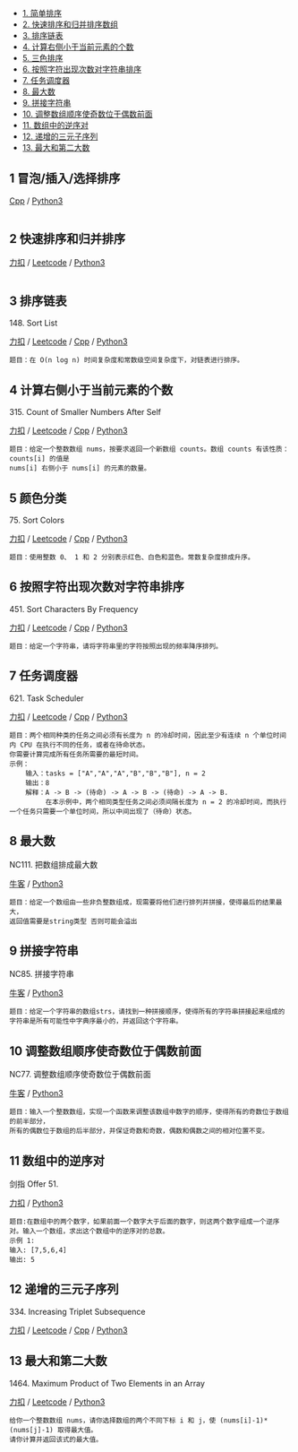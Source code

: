<!-- GFM-TOC -->
* [1. 简单排序](#1-冒泡/插入/选择排序)
* [2. 快速排序和归并排序数组](#2-快速排序和归并排序数组)
* [3. 排序链表](#3-排序链表)
* [4. 计算右侧小于当前元素的个数](#4-计算右侧小于当前元素的个数)
* [5. 三色排序](#5-颜色分类)
* [6. 按照字符出现次数对字符串排序](#6-按照字符出现次数对字符串排序)
* [7. 任务调度器](#7-任务调度器)
* [8. 最大数](#8-最大数)
* [9. 拼接字符串](#9-拼接字符串)
* [10. 调整数组顺序使奇数位于偶数前面](#10-调整数组顺序使奇数位于偶数前面)
* [11. 数组中的逆序对](#11-数组中的逆序对)
* [12. 递增的三元子序列](#12-递增的三元子序列)
* [13. 最大和第二大数](#13-最大和第二大数)
<!-- GFM-TOC -->

## 1 冒泡/插入/选择排序
[Cpp](../algo_01_sort/sort-algorithms.cpp) / [Python3](../python-algorithm/algo_01_sort/sort-algorithms.py)
```cpp
```

## 2 快速排序和归并排序
[力扣](https://leetcode-cn.com/problems/sort-an-array/) / [Leetcode](https://leetcode.com/problems/sort-an-array/) / [Python3](../python-algorithm/algo_01_sort/NC140.py)
```
```

## 3 排序链表  
148\. Sort List

[力扣](https://leetcode-cn.com/problems/sort-list/) / [Leetcode](https://leetcode.com/problems/sort-list/) / [Cpp](../algo_07_divide_and_conquer/L148-m-copy.cpp) / [Python3](../python-algorithm/ds_4_linkedlist/linkedlist_4_others/L148-m.py)
```
题目：在 O(n log n) 时间复杂度和常数级空间复杂度下，对链表进行排序。
```
## 4 计算右侧小于当前元素的个数
315\. Count of Smaller Numbers After Self

[力扣](https://leetcode-cn.com/problems/count-of-smaller-numbers-after-self/) / [Leetcode](https://leetcode.com/problems/count-of-smaller-numbers-after-self/) / [Cpp](../algo_01_sort/L315-h.cpp) / [Python3](../python-algorithm/algo_01_sort/L315-h.py)
```
题目：给定一个整数数组 nums，按要求返回一个新数组 counts。数组 counts 有该性质： counts[i] 的值是  
nums[i] 右侧小于 nums[i] 的元素的数量。
```

## 5 颜色分类
75\. Sort Colors

[力扣](https://leetcode-cn.com/problems/sort-colors/) / [Leetcode](https://leetcode.com/problems/sort-colors/) / [Cpp](../algo_01_sort/L75-m.cpp) / [Python3](../python-algorithm/algo_01_sort/L75-m.py)
```
题目：使用整数 0、 1 和 2 分别表示红色、白色和蓝色。常数复杂度排成升序。
```

## 6 按照字符出现次数对字符串排序
451\. Sort Characters By Frequency

[力扣](https://leetcode-cn.com/problems/sort-characters-by-frequency/) / [Leetcode](https://leetcode.com/problems/sort-characters-by-frequency/) / [Cpp](../algo_01_sort/L451-m.cpp) / [Python3](../python-algorithm/algo_01_sort/L451-m.py)
```
题目：给定一个字符串，请将字符串里的字符按照出现的频率降序排列。
```

## 7 任务调度器
621\. Task Scheduler

[力扣](https://leetcode-cn.com/problems/task-scheduler/) / [Leetcode](https://leetcode.com/problems/task-scheduler/) / [Cpp](../algo_01_sort/L621-m.cpp) / [Python3](../python-algorithm/algo_01_sort/L621-m.py)
```
题目：两个相同种类的任务之间必须有长度为 n 的冷却时间，因此至少有连续 n 个单位时间内 CPU 在执行不同的任务，或者在待命状态。
你需要计算完成所有任务所需要的最短时间。
示例：
    输入：tasks = ["A","A","A","B","B","B"], n = 2
    输出：8
    解释：A -> B -> (待命) -> A -> B -> (待命) -> A -> B.
         在本示例中，两个相同类型任务之间必须间隔长度为 n = 2 的冷却时间，而执行一个任务只需要一个单位时间，所以中间出现了（待命）状态。 
```
## 8 最大数
NC111\. 把数组排成最大数  

[牛客](https://www.nowcoder.com/practice/fc897457408f4bbe9d3f87588f497729?tpId=117&&tqId=37835&rp=1&ru=/ta/job-code-high&qru=/ta/job-code-high/question-ranking)  / [Python3](../python-algorithm/algo_01_sort/NC111.py)
```
题目：给定一个数组由一些非负整数组成，现需要将他们进行排列并拼接，使得最后的结果最大，
返回值需要是string类型 否则可能会溢出
```
## 9 拼接字符串
NC85\. 拼接字符串  

[牛客](https://www.nowcoder.com/practice/f1f6a1a1b6f6409b944f869dc8fd3381?tpId=117&&tqId=37815&rp=1&ru=/ta/job-code-high&qru=/ta/job-code-high/question-ranking)  / [Python3](../python-algorithm/algo_01_sort/NC85.py)
```
题目：给定一个字符串的数组strs，请找到一种拼接顺序，使得所有的字符串拼接起来组成的字符串是所有可能性中字典序最小的，并返回这个字符串。
```

## 10 调整数组顺序使奇数位于偶数前面
NC77\. 调整数组顺序使奇数位于偶数前面  

[牛客](https://www.nowcoder.com/practice/ef1f53ef31ca408cada5093c8780f44b?tpId=117&&tqId=37776&rp=1&ru=/ta/job-code-high&qru=/ta/job-code-high/question-ranking) / [Python3](../python-algorithm/algo_01_sort/NC77.py)
```
题目：输入一个整数数组，实现一个函数来调整该数组中数字的顺序，使得所有的奇数位于数组的前半部分，
所有的偶数位于数组的后半部分，并保证奇数和奇数，偶数和偶数之间的相对位置不变。
```

## 11 数组中的逆序对
剑指 Offer 51. 

[力扣](https://leetcode-cn.com/problems/shu-zu-zhong-de-ni-xu-dui-lcof/) / [Python3](./python-algorithm/sword_point_offer/J51-h.py) 
```
题目:在数组中的两个数字，如果前面一个数字大于后面的数字，则这两个数字组成一个逆序对。输入一个数组，求出这个数组中的逆序对的总数。
示例 1:
输入: [7,5,6,4]
输出: 5
```

## 12 递增的三元子序列  
334\. Increasing Triplet Subsequence

[力扣](https://leetcode-cn.com/problems/increasing-triplet-subsequence/) / [Leetcode](https://leetcode.com/problems/increasing-triplet-subsequence/) / [Cpp](../algo_03_two_points/L334-m.cpp) / [Python3](../python-algorithm/algo_03_two_points/L334-m.py)

## 13 最大和第二大数
1464\. Maximum Product of Two Elements in an Array   

[力扣](https://leetcode-cn.com/problems/maximum-product-of-two-elements-in-an-array/) / [Leetcode](https://leetcode.com/problems/maximum-product-of-two-elements-in-an-array/) / [Python3](../python-algorithm/ds_7_array_inplace/L1464.py)   
```
给你一个整数数组 nums，请你选择数组的两个不同下标 i 和 j，使 (nums[i]-1)*(nums[j]-1) 取得最大值。
请你计算并返回该式的最大值。
```

